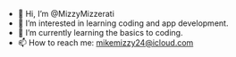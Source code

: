 - 👋 Hi, I’m @MizzyMizzerati
- 👀 I’m interested in learning coding and app development.
- 🌱 I’m currently learning the basics to coding.
- 📫 How to reach me: mikemizzy24@icloud.com

<!---
MizzyMizzerati/MizzyMizzerati is a ✨ special ✨ repository because its `README.md` (this file) appears on your GitHub profile.
You can click the Preview link to take a look at your changes.
--->
